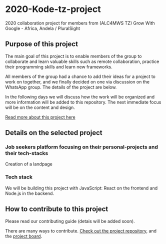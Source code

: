 # 2020-Kode-tz-project
2020 collaboration project for members from (ALC4MWS TZ) Grow With Google - Africa, Andela / PluralSight

## Purpose of this project

The main goal of this project is to enable members of the group to collaborate and learn valuable skills such as remote collaboration, practice their programming skills and learn new frameworks.

All members of the group had a chance to add their ideas for a project to work on together, and we finally decided on one via discussion on the WhatsApp group. The details of the project are below.

In the following days we will discuss how the work will be organized and more information will be added to this repository.
The next immediate focus will be on the content and design.

[Read more about this project here](https://docs.google.com/document/d/19bqJQgp3n_C8s_BRBJL7XG9jjZL7rRU2sCLVLwc7gmI/edit#heading=h.rpwu0frgo3r9)

## Details on the selected project

### Job seekers platform focusing on their personal-projects and their tech-stacks

Creation of a landpage

### Tech stack

We will be building this project with JavaScript: React on the frontend and Node.js in the backend.

## How to contribute to this project

Please read our contributing guide (detais will be added soon).

There are many ways to contribute. [Check out the project repository](https://github.com/Kodetz/2020-Kode-tz-project), and the [project board](https://github.com/orgs/Kodetz/projects/1). 

